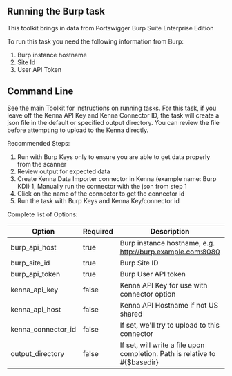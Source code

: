 ## Running the Burp task 

This toolkit brings in data from Portswigger Burp Suite Enterprise Edition

To run this task you need the following information from Burp: 

1. Burp instance hostname
2. Site Id
3. User API Token

## Command Line

See the main Toolkit for instructions on running tasks. For this task, if you leave off the Kenna API Key and Kenna Connector ID, the task will create a json file in the default or specified output directory. You can review the file before attempting to upload to the Kenna directly.

Recommended Steps: 

1. Run with Burp Keys only to ensure you are able to get data properly from the scanner
1. Review output for expected data
1. Create Kenna Data Importer connector in Kenna (example name: Burp KDI) 
1, Manually run the connector with the json from step 1 
1. Click on the name of the connector to get the connector id
1. Run the task with Burp Keys and Kenna Key/connector id



Complete list of Options:

| Option | Required | Description | default |
| --- | --- | --- | --- |
| burp_api_host | true | Burp instance hostname, e.g. http://burp.example.com:8080  | n/a |
| burp_site_id | true | Burp Site ID | n/a |
| burp_api_token | true | Burp User API token | n/a |
| kenna_api_key | false | Kenna API Key for use with connector option | n/a |
| kenna_api_host | false | Kenna API Hostname if not US shared | api.kennasecurity.com |
| kenna_connector_id | false | If set, we'll try to upload to this connector | n/a |
| output_directory | false | If set, will write a file upon completion. Path is relative to #{$basedir} | output/burp |
